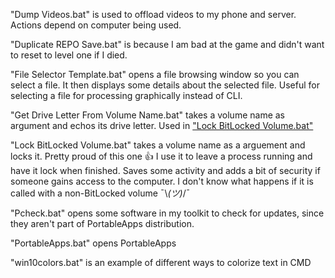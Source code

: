 "Dump Videos.bat" is used to offload videos to my phone and server. Actions depend on computer being used.

"Duplicate REPO Save.bat" is because I am bad at the game and didn't want to reset to level one if I died.

"File Selector Template.bat" opens a file browsing window so you can select a file. It then displays some details about the selected file. Useful for selecting a file for processing graphically instead of CLI.

"Get Drive Letter From Volume Name.bat" takes a volume name as argument and echos its drive letter. Used in ["Lock BitLocked Volume.bat"](<./Lock BitLocked Volume.bat>)

"Lock BitLocked Volume.bat" takes a volume name as a arguement and locks it. Pretty proud of this one 👍 I use it to leave a process running and have it lock when finished.
Saves some activity and adds a bit of security if someone gains access to the computer. I don't know what happens if it is called with a non-BitLocked volume ¯\\_(ツ)_/¯

"Pcheck.bat" opens some software in my toolkit to check for updates, since they aren't part of PortableApps distribution.

"PortableApps.bat" opens PortableApps

"win10colors.bat" is an example of different ways to colorize text in CMD
